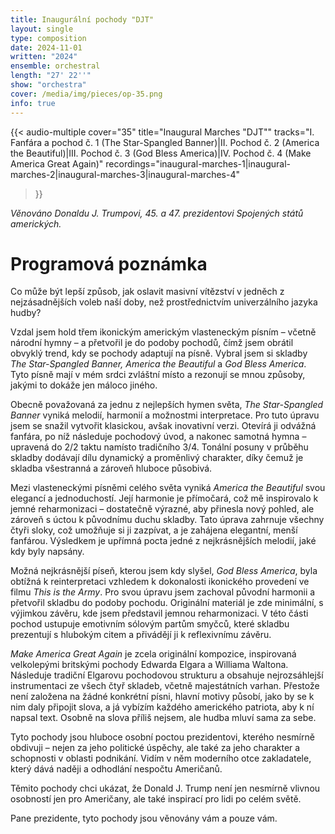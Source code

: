 ```yaml
---
title: Inaugurální pochody "DJT"
layout: single
type: composition
date: 2024-11-01
written: "2024"
ensemble: orchestral
length: "27' 22''"
show: "orchestra"
cover: /media/img/pieces/op-35.png
info: true
---
```


{{< audio-multiple
    cover="35"
    title="Inaugural Marches \"DJT\""
    tracks="I. Fanfára a pochod č. 1 (The Star-Spangled Banner)|II. Pochod č. 2 (America the Beautiful)|III. Pochod č. 3 (God Bless America)|IV. Pochod č. 4 (Make America Great Again)"
    recordings="inaugural-marches-1|inaugural-marches-2|inaugural-marches-3|inaugural-marches-4"
>}}

*Věnováno Donaldu J. Trumpovi, 45. a 47. prezidentovi Spojených států amerických.*

# Programová poznámka

Co může být lepší způsob, jak oslavit masivní vítězství v jedněch z nejzásadnějších voleb naší doby, než prostřednictvím univerzálního jazyka hudby?

Vzdal jsem hold třem ikonickým americkým vlasteneckým písním – včetně národní hymny – a přetvořil je do podoby pochodů, čímž jsem obrátil obvyklý trend, kdy se pochody adaptují na písně. Vybral jsem si skladby *The Star-Spangled Banner, America the Beautiful* a *God Bless America*. Tyto písně mají v mém srdci zvláštní místo a rezonují se mnou způsoby, jakými to dokáže jen máloco jiného.

Obecně považovaná za jednu z nejlepších hymen světa, *The Star-Spangled Banner* vyniká melodií, harmonií a možnostmi interpretace. Pro tuto úpravu jsem se snažil vytvořit klasickou, avšak inovativní verzi. Otevírá ji odvážná fanfára, po níž následuje pochodový úvod, a nakonec samotná hymna – upravená do 2/2 taktu namísto tradičního 3/4. Tonální posuny v průběhu skladby dodávají dílu dynamický a proměnlivý charakter, díky čemuž je skladba všestranná a zároveň hluboce působivá.

Mezi vlasteneckými písněmi celého světa vyniká *America the Beautiful* svou elegancí a jednoduchostí. Její harmonie je přímočará, což mě inspirovalo k jemné reharmonizaci – dostatečně výrazné, aby přinesla nový pohled, ale zároveň s úctou k původnímu duchu skladby. Tato úprava zahrnuje všechny čtyři sloky, což umožňuje si ji zazpívat, a je zahájena elegantní, menší fanfárou. Výsledkem je upřímná pocta jedné z nejkrásnějších melodií, jaké kdy byly napsány.

Možná nejkrásnější píseň, kterou jsem kdy slyšel, *God Bless America*, byla obtížná k reinterpretaci vzhledem k dokonalosti ikonického provedení ve filmu *This is the Army*. Pro svou úpravu jsem zachoval původní harmonii a přetvořil skladbu do podoby pochodu. Originální materiál je zde minimální, s výjimkou závěru, kde jsem představil jemnou reharmonizaci. V této části pochod ustupuje emotivním sólovým partům smyčců, které skladbu prezentují s hlubokým citem a přivádějí ji k reflexivnímu závěru.

*Make America Great Again* je zcela originální kompozice, inspirovaná velkolepými britskými pochody Edwarda Elgara a Williama Waltona. Následuje tradiční Elgarovu pochodovou strukturu a obsahuje nejrozsáhlejší instrumentaci ze všech čtyř skladeb, včetně majestátních varhan. Přestože není založena na žádné konkrétní písni, hlavní motivy působí, jako by se k nim daly připojit slova, a já vybízím každého amerického patriota, aby k ní napsal text. Osobně na slova příliš nejsem, ale hudba mluví sama za sebe.

Tyto pochody jsou hluboce osobní poctou prezidentovi, kterého nesmírně obdivuji – nejen za jeho politické úspěchy, ale také za jeho charakter a schopnosti v oblasti podnikání. Vidím v něm moderního otce zakladatele, který dává naději a odhodlání nespočtu Američanů.

Těmito pochody chci ukázat, že Donald J. Trump není jen nesmírně vlivnou osobností jen pro Američany, ale také inspirací pro lidi po celém světě.

Pane prezidente, tyto pochody jsou věnovány vám a pouze vám.